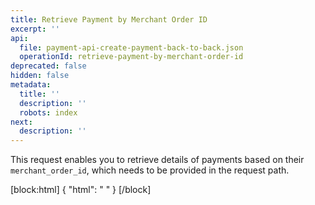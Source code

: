 ```yaml
---
title: Retrieve Payment by Merchant Order ID
excerpt: ''
api:
  file: payment-api-create-payment-back-to-back.json
  operationId: retrieve-payment-by-merchant-order-id
deprecated: false
hidden: false
metadata:
  title: ''
  description: ''
  robots: index
next:
  description: ''
---
```

This request enables you to retrieve details of payments based on their `merchant_order_id`,  which needs to be provided in the request path.

[block:html]
{
  "html": " <style>\n.rm-Playground { \n  padding-bottom: 20px; \n  overflow: scroll; \n}\n\n.hub-footer { \n\tposition: static; \n}\n</style>"
}
[/block]